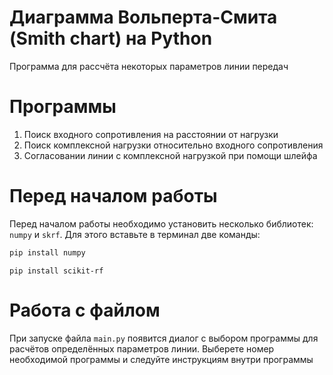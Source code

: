# Диаграмма Вольперта-Смита (Smith chart) на Python
Программа для рассчёта некоторых параметров линии передач

# Программы

1. Поиск входного сопротивления на расстоянии от нагрузки
2. Поиск комплексной нагрузки относительно входного сопротивления
3. Согласовании линии с комплексной нагрузкой при помощи шлейфа

# Перед началом работы
Перед началом работы необходимо установить несколько библиотек: `numpy` и `skrf`. Для этого вставьте в терминал две команды:
```python
pip install numpy
```
```
pip install scikit-rf
```

# Работа с файлом
При запуске файла `main.py` появится диалог с выбором программы для расчётов определённых параметров линии. Выберете номер необходимой программы и следуйте инструкциям внутри программы
